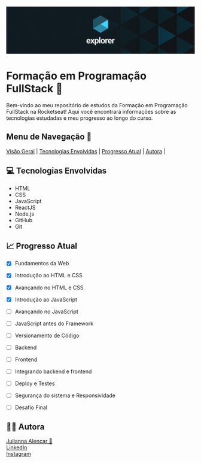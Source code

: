 <p align="center">
  <img src="./.github/explorer.png" alt="Logo do Explorer">
</p>

# Formação em Programação FullStack 🚀

Bem-vindo ao meu repositório de estudos da Formação em Programação FullStack na Rocketseat! Aqui você encontrará informações sobre as tecnologias estudadas e meu progresso ao longo do curso.

## Menu de Navegação 📜

[Visão Geral](#visao-geral) | [Tecnologias Envolvidas](#tecnologias-envolvidas) | [Progresso Atual](#progresso-atual) | [Autora](#autora) | 


## 💻 Tecnologias Envolvidas

- HTML
- CSS
- JavaScript
- ReactJS
- Node.js
- GitHub
- Git

## 📈 Progresso Atual

- [x] Fundamentos da Web
- [x] Introdução ao HTML e CSS
- [x] Avançando no HTML e CSS
- [x] Introdução ao JavaScript
- [ ] Avançando no JavaScript
- [ ] JavaScript antes do Framework
- [ ] Versionamento de Código
- [ ] Backend
- [ ] Frontend
- [ ] Integrando backend e frontend
- [ ] Deploy e Testes
- [ ] Segurança do sistema e Responsividade
- [ ] Desafio Final


## 👨‍💻 Autora

[Julianna Alencar 💙](https://github.com/juliannalencar)  
[LinkedIn](https://www.linkedin.com/in/juliannalencar/)  
[Instagram](https://www.instagram.com/juliannalencar/)
